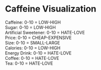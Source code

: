 # Caffeine Visualization

Caffeine: 0-10 = LOW-HIGH\
Sugar: 0-10 = LOW-HIGH\
Artificial Sweetener: 0-10 = HATE-LOVE\
Price: 0-10 = CHEAP-EXPENSIVE\
Size: 0-10 = SMALL-LARGE\
Calories: 0-10 = LOW-HIGH\
Energy Drink: 0-10 = HATE-LOVE\
Coffee: 0-10 = HATE-LOVE\
Tea: 0-10 = HATE-LOVE
